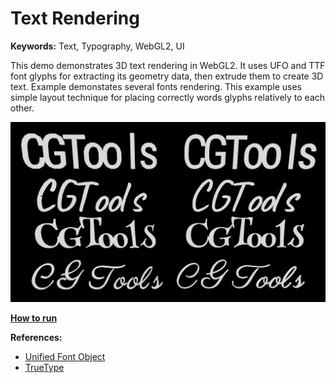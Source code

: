 # Text Rendering

**Keywords:** Text, Typography, WebGL2, UI

This demo demonstrates 3D text rendering in WebGL2. It uses UFO and TTF font glyphs for extracting its geometry data, then extrude them to create 3D text. Example demonstates several fonts rendering. This example uses simple layout technique for placing correctly words glyphs relatively to each other.

![image](./showcase.png)

**[How to run](../how_to_run.md)**

**References:**

* [Unified Font Object]
* [TrueType]


[Unified Font Object]: https://unifiedfontobject.org/
[TrueType]: https://en.wikipedia.org/wiki/TrueType
